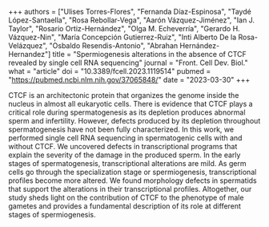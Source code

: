 +++
authors = ["Ulises Torres-Flores", "Fernanda Díaz-Espinosa", "Taydé López-Santaella", "Rosa Rebollar-Vega", "Aarón Vázquez-Jiménez", "Ian J. Taylor", "Rosario Ortiz-Hernández", "Olga M. Echeverría", "Gerardo H. Vázquez-Nin", "María Concepción Gutierrez-Ruiz", "Inti Alberto De la Rosa-Velázquez", "Osbaldo Resendis-Antonio", "Abrahan Hernández-Hernandez"]
title = "Spermiogenesis alterations in the absence of CTCF revealed by single cell RNA sequencing"
journal = "Front. Cell Dev. Biol."
what = "article"
doi = "10.3389/fcell.2023.1119514"
pubmed = "https://pubmed.ncbi.nlm.nih.gov/37065848/"
date = "2023-03-30"
+++

CTCF is an architectonic protein that organizes the genome inside the nucleus in almost all eukaryotic cells. There is evidence that CTCF plays a critical role during spermatogenesis as its depletion produces abnormal sperm and infertility. However, defects produced by its depletion throughout spermatogenesis have not been fully characterized. In this work, we performed single cell RNA sequencing in spermatogenic cells with and without CTCF. We uncovered defects in transcriptional programs that explain the severity of the damage in the produced sperm. In the early stages of spermatogenesis, transcriptional alterations are mild. As germ cells go through the specialization stage or spermiogenesis, transcriptional profiles become more altered. We found morphology defects in spermatids that support the alterations in their transcriptional profiles. Altogether, our study sheds light on the contribution of CTCF to the phenotype of male gametes and provides a fundamental description of its role at different stages of spermiogenesis.